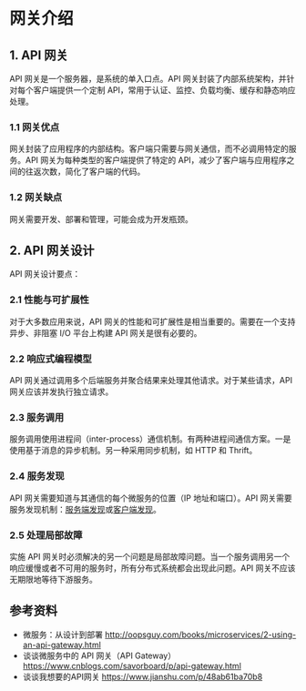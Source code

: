 <!-- ---
title: 网关介绍
date: 2020-07-06 08:52:38
category: showcode, gateway
--- -->

# 网关介绍

## 1. API 网关

API 网关是一个服务器，是系统的单入口点。API 网关封装了内部系统架构，并针对每个客户端提供一个定制 API，常用于认证、监控、负载均衡、缓存和静态响应处理。

### 1.1 网关优点

网关封装了应用程序的内部结构。客户端只需要与网关通信，而不必调用特定的服务。API 网关为每种类型的客户端提供了特定的 API，减少了客户端与应用程序之间的往返次数，简化了客户端的代码。

### 1.2 网关缺点

网关需要开发、部署和管理，可能会成为开发瓶颈。

## 2. API 网关设计

API 网关设计要点：

### 2.1 性能与可扩展性

对于大多数应用来说，API 网关的性能和可扩展性是相当重要的。需要在一个支持异步、非阻塞 I/O 平台上构建 API 网关是很有必要的。

### 2.2 响应式编程模型

API 网关通过调用多个后端服务并聚合结果来处理其他请求。对于某些请求，API 网关应该并发执行独立请求。

### 2.3 服务调用

服务调用使用进程间（inter-process）通信机制。有两种进程间通信方案。一是使用基于消息的异步机制。另一种采用同步机制，如 HTTP 和 Thrift。

### 2.4 服务发现

API 网关需要知道与其通信的每个微服务的位置（IP 地址和端口）。API 网关需要服务发现机制：[服务端发现](http://microservices.io/patterns/server-side-discovery.html)或[客户端发现](http://microservices.io/patterns/client-side-discovery.html)。

### 2.5 处理局部故障

实施 API 网关时必须解决的另一个问题是局部故障问题。当一个服务调用另一个响应缓慢或者不可用的服务时，所有分布式系统都会出现此问题。API 网关不应该无期限地等待下游服务。

## 参考资料

- 微服务：从设计到部署 http://oopsguy.com/books/microservices/2-using-an-api-gateway.html
- 谈谈微服务中的 API 网关（API Gateway）https://www.cnblogs.com/savorboard/p/api-gateway.html
- 谈谈我想要的API网关 https://www.jianshu.com/p/48ab61ba70b8


